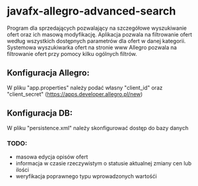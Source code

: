 # javafx-allegro-advanced-search #
Program dla sprzedających pozwalający na szczegółowe wyszukiwanie ofert oraz ich masową modyfikację.
Aplikacja pozwala na filtrowanie ofert według wszystkich dostępnych parametrów dla ofert w danej kategorii.
Systemowa wyszukiwarka ofert na stronie www Allegro pozwala na filtrowanie ofert przy pomocy kilku ogólnych filtrów.

## Konfiguracja Allegro: ##
W pliku "app.properties" należy podać własny "client_id" oraz "client_secret" (https://apps.developer.allegro.pl/new)

## Konfiguracja DB: ##
W pliku "persistence.xml" należy skonfigurować dostęp do bazy danych

### TODO: ###
* masowa edycja opisów ofert
* informacja w czasie rzeczywistym o statusie aktualnej zmiany cen lub ilości
* weryfikacja poprawnego typu wprowadzonych wartośći
